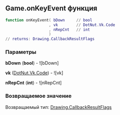 ## Game.onKeyEvent функция


```lua
function onKeyEvent( bDown     // bool
                   , vk        // DotNut.Vk.Code
                   , nRepCnt   // int
                   )
// returns: Drawing.CallbackResultFlags
```


### Параметры

**bDown** (**bool**) - ![bDown]

**vk** ([DotNut.Vk.Code](../DotNut/Vk/Code.md)) - ![vk]

**nRepCnt** (**int**) - ![nRepCnt]

### Возвращаемое значение

Возвращаемый тип: [Drawing.CallbackResultFlags](../Drawing/CallbackResultFlags.md)

